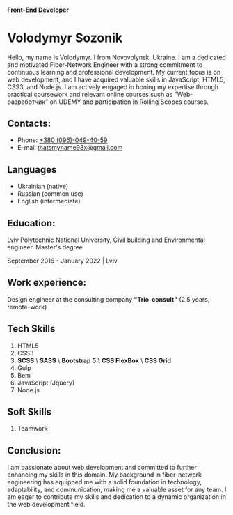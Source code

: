 #### Front-End Developer

# Volodymyr Sozonik
Hello, my name is Volodymyr. I from Novovolynsk, Ukraine.
I am a dedicated and motivated Fiber-Network Engineer with a strong commitment to continuous learning and professional development. 
My current focus is on web development, and I have acquired valuable skills in JavaScript, HTML5, CSS3, and Node.js. 
I am actively engaged in honing my expertise through practical coursework and relevant online courses such as 
"Web-разработчик" on UDEMY and participation in Rolling Scopes courses.
## Contacts:
- Phone: [+380 (096)-049-40-59](380960494059)
- E-mail [thatsmyname98x@gmail.com](thatsmyname98x@gmail.com)

## Languages
- Ukrainian (native)
- Russian (common use)
- English (intermediate)

## Education:
Lviv Polytechnic National University, Civil building and Environmental engineer. Master's degree

September 2016 - January 2022 | Lviv 

## Work experience:
Design engineer at the consulting company **"Trio-consult"** (2.5 years, remote-work)
## Tech Skills
1. HTML5
2. CSS3
3. __SCSS__ \ __SASS__ \ __Bootstrap 5__ \ __CSS FlexBox__ \ __CSS Grid__
4. Gulp
5. Bem
6. JavaScript (Jquery)
7. Node.js

## Soft Skills
1. Teamwork

## Conclusion:
I am passionate about web development and committed to further enhancing my skills in this domain. 
My background in fiber-network engineering has equipped me with a solid foundation in technology, adaptability, and communication, making me a valuable asset for any team. I am eager to contribute my skills and dedication to a dynamic organization in the web development field.